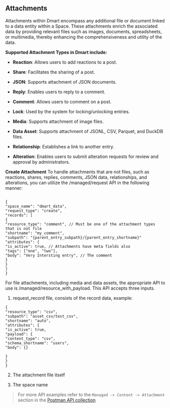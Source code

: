 ## **Attachments**

Attachments within Dmart encompass any additional file or document linked to a data entity within a Space. These attachments enrich the associated data by providing relevant files such as images, documents, spreadsheets, or multimedia, thereby enhancing the comprehensiveness and utility of the data.

**Supported Attachment Types in Dmart include:**

- **Reaction**: Allows users to add reactions to a post.

- **Share**: Facilitates the sharing of a post.

- **JSON**: Supports attachment of JSON documents.

- **Reply**: Enables users to reply to a comment.

- **Comment**: Allows users to comment on a post.

- **Lock**: Used by the system for locking/unlocking entries.

- **Media**: Supports attachment of image files.

- **Data Asset**: Supports attachment of JSONL, CSV, Parquet, and DuckDB files.

- **Relationship**: Establishes a link to another entry.

- **Alteration**: Enables users to submit alteration requests for review and approval by administrators.

**Create Attachment**
To handle attachments that are not files, such as reactions, shares, replies, comments, JSON data, relationships, and alterations, you can utilize the /managed/request API in the following manner:

```

{
"space_name": "dmart_data",
"request_type": "create",
"records": [
{
"resource_type": "comment", // Must be one of the attachment types that is not file
"shortname": "my_comment",
"subpath": "{parent_entry_subpath}/{parent_entry_shortname}"
"attributes": {
"is_active": true, // Attachments have meta fields also
"tags": ["one", "two"],
"body": "Very Intersting entry", // The comment
}
}
]
}

```

For file attachments, including media and data assets, the appropriate API to use is /managed/resource_with_payload. This API accepts three inputs.

1. request_record file, consists of the record data, example:

```
{
"resource_type": "csv",
"subpath": "asset_csv/test_csv",
"shortname": "auto",
"attributes": {
"is_active": true,
"payload": {
"content_type": "csv",
"schema_shortname": "users",
"body": {}

}
}
}

```

2. The attachment file itself

3. The space name

> For more API examples refer to the `Managed -> Content -> Attachment` section in the [Postman API collection](https://www.postman.com/galactic-desert-723527/workspace/dmart/collection/5491055-c2a1ccd1-6554-4890-b6c8-59b522983e2f)
